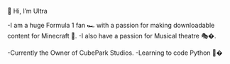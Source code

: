 👋 Hi, I’m Ultra

-I am a huge Formula 1 fan 🏎 with a passion for making downloadable content for Minecraft 🧱.
-I also have a passion for Musical theatre 🎭�.

-Currently the Owner of CubePark Studios.
-Learning to code Python 🐍�

